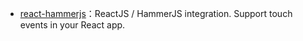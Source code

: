 - [react-hammerjs](https://github.com/JedWatson/react-hammerjs)：ReactJS / HammerJS integration. Support touch events in your React app.
